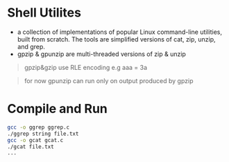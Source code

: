# Shell Utilites
- a collection of implementations of popular Linux command-line utilities, built from scratch. The tools are simplified versions of cat, zip, unzip, and grep.
- gpzip & gpunzip are multi-threaded versions of zip & unzip

> gpzip&gzip use RLE encoding e.g aaa = 3a  

> for now gpunzip can run only on output produced by gpzip

# Compile and Run
```bash
gcc -o ggrep ggrep.c
./ggrep string file.txt
gcc -o gcat gcat.c
./gcat file.txt
...
```